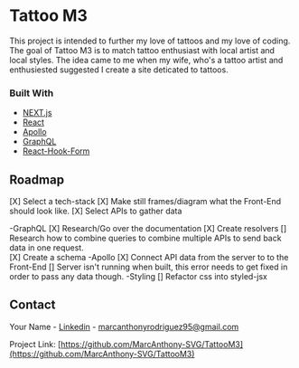 # Tattoo M3

This project is intended to further my love of tattoos and my love of coding. The goal of Tattoo M3 is to match tattoo enthusiast with local artist and local styles. The idea came to me when my wife, who's a tattoo artist and enthusiested suggested I create a site deticated to tattoos. 

### Built With

- [NEXT.js](https://nextjs.org)
- [React](https://reactjs.org)
- [Apollo](https://www.apollographql.com/docs/tutorial/client)
- [GraphQL](https://graphql.org/)
- [React-Hook-Form](https://react-hook-form.com/)

<!-- ROADMAP -->

## Roadmap

[X] Select a tech-stack
[X] Make still frames/diagram what the Front-End should look like.
[X] Select APIs to gather data

-GraphQL
[X] Research/Go over the documentation
[X] Create resolvers
[] Research how to combine queries to combine multiple APIs to send back data in one request.  
[X] Create a schema
-Apollo
[X] Connect API data from the server to to the Front-End
[] Server isn't running when built, this error needs to get fixed in order to pass any data though.
-Styling
[] Refactor css into styled-jsx

<!-- CONTACT -->

## Contact

Your Name - [Linkedin](https://www.linkedin.com/in/marcrodriguez2020/) - marcanthonyrodriguez95@gmail.com

Project Link: [https://github.com/MarcAnthony-SVG/TattooM3](https://github.com/MarcAnthony-SVG/TattooM3)
